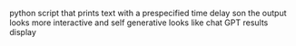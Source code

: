 python script that prints text with a prespecified time delay son the output looks more interactive and self generative 
looks like chat GPT results display